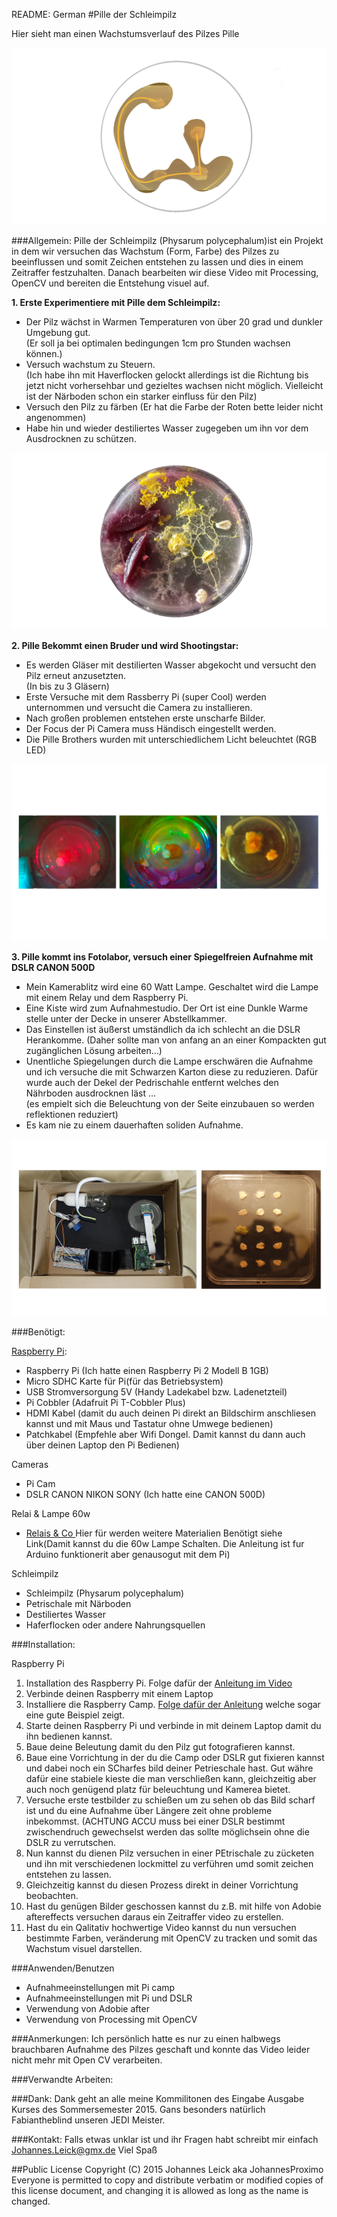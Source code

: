 README: German
#Pille der Schleimpilz

Hier sieht man einen Wachstumsverlauf des Pilzes Pille

![Pille G](Pictures/pille.jpg)

###Allgemein:
Pille der Schleimpilz (Physarum polycephalum)ist ein Projekt in dem wir versuchen das Wachstum (Form, Farbe) des Pilzes zu beeinflussen und somit Zeichen entstehen zu lassen und dies in einem Zeitraffer festzuhalten. Danach bearbeiten wir diese Video mit Processing, OpenCV und bereiten die Entstehung visuel auf.


**1. Erste Experimentiere mit Pille dem Schleimpilz:**
	
- Der Pilz wächst in Warmen Temperaturen von über 20 grad und dunkler Umgebung gut.  
(Er soll ja bei optimalen bedingungen 1cm pro Stunden wachsen können.)  
- Versuch wachstum zu Steuern.  
(Ich habe ihn mit Haverflocken gelockt allerdings ist die Richtung bis jetzt nicht vorhersehbar und gezieltes wachsen nicht möglich. Vielleicht ist der Närboden schon ein starker einfluss für den Pilz)
-  Versuch den Pilz zu färben
(Er hat die Farbe der Roten bette leider nicht angenommen)  
-  Habe hin und wieder destiliertes Wasser zugegeben um ihn vor dem Ausdrocknen zu schützen.

![Erste Versuche](Pictures/first_try.jpg)

**2. Pille Bekommt einen Bruder und wird Shootingstar:**

-  Es werden Gläser mit destilierten Wasser abgekocht und versucht den Pilz erneut anzusetzten.  
(In bis zu 3 Gläsern)
- Erste Versuche mit dem Rassberry Pi (super Cool) werden unternommen und versucht die Camera zu installieren.
- Nach großen problemen entstehen erste unscharfe Bilder.
- Der Focus der Pi Camera muss Händisch eingestellt werden.
- Die Pille Brothers wurden mit unterschiedlichem Licht beleuchtet (RGB LED)

![Erste Versuche](Pictures/pille-brothers.jpg)

**3. Pille kommt ins Fotolabor, versuch einer Spiegelfreien Aufnahme mit DSLR CANON 500D**

- Mein Kamerablitz wird eine 60 Watt Lampe. Geschaltet wird die Lampe mit einem Relay und dem Raspberry Pi.
- Eine Kiste wird zum Aufnahmestudio. Der Ort ist eine Dunkle Warme stelle unter der Decke in unserer Abstellkammer.
- Das Einstellen ist äußerst umständlich da ich schlecht an die DSLR Herankomme. (Daher sollte man von anfang an an einer Kompackten gut zugänglichen Lösung arbeiten...)
- Unentliche Spiegelungen durch die Lampe erschwären die Aufnahme und ich versuche die mit Schwarzen Karton diese zu reduzieren. Dafür wurde auch der Dekel der Pedrischahle entfernt welches den Nährboden ausdrocknen läst ...  
 (es empielt sich die Beleuchtung von der Seite einzubauen so werden reflektionen reduziert)
- Es kam nie zu einem dauerhaften soliden Aufnahme.

![Versuchsaufbau und Spiegelung](Pictures/Box-DSLR.jpg)

###Benötigt:

[Raspberry Pi](https://www.tinkersoup.de/raspberry-pi/):

-	Raspberry Pi (Ich hatte einen Raspberry Pi 2 Modell B 1GB)
-	Micro SDHC Karte für Pi(für das Betriebsystem)  
-	USB Stromversorgung 5V (Handy Ladekabel bzw. Ladenetzteil)
-	Pi Cobbler (Adafruit Pi T-Cobbler Plus)  
-	HDMI Kabel (damit du auch deinen Pi direkt an Bildschirm anschliesen kannst und mit Maus und Tastatur ohne Umwege bedienen)  
-	Patchkabel (Empfehle aber Wifi Dongel. Damit kannst du dann auch über deinen Laptop den Pi Bedienen)  

Cameras

-	Pi Cam
-	DSLR CANON NIKON SONY (Ich hatte eine CANON 500D)

Relai & Lampe 60w

-	[Relais & Co ](http://www.glacialwanderer.com/hobbyrobotics/?p=9) Hier für werden weitere Materialien Benötigt siehe Link(Damit kannst du die 60w Lampe Schalten. Die Anleitung ist fur Arduino funktionerit aber genausogut mit dem Pi)

Schleimpilz

-	Schleimpilz (Physarum polycephalum)
-	Petrischale mit Närboden
-	Destiliertes Wasser
-	Haferflocken oder andere Nahrungsquellen

###Installation:

Raspberry Pi

1. Installation des Raspberry Pi. Folge dafür der [Anleitung im Video](https://www.raspberrypi.org/help/noobs-setup/)
2. Verbinde deinen Raspberry mit einem Laptop
3. Installiere die Raspberry Camp. [Folge dafür der Anleitung](https://www.youtube.com/watch?t=65&v=8xWy3g2QAZ8) welche sogar eine gute Beispiel zeigt.
1. Starte deinen Raspberry Pi und verbinde in mit deinem Laptop damit du ihn bedienen kannst.
2. Baue deine Beleutung damit du den Pilz gut fotografieren kannst.
3. Baue eine Vorrichtung in der du die Camp oder DSLR gut fixieren kannst und dabei noch ein SCharfes bild deiner Petrieschale hast. Gut währe dafür eine stabiele kieste die man verschließen kann, gleichzeitig aber auch noch genügend platz für beleuchtung und Kamerea bietet.
4. Versuche erste testbilder zu schießen um zu sehen ob das Bild scharf ist und du eine Aufnahme über Längere zeit ohne probleme inbekommst. (ACHTUNG ACCU muss bei einer DSLR bestimmt zwischendruch gewechselst werden das sollte möglichsein ohne die DSLR zu verrutschen.
5. Nun kannst du dienen Pilz versuchen in einer PEtrischale zu zücketen und ihn mit verschiedenen lockmittel zu verführen umd somit zeichen entstehen zu lassen.
6. Gleichzeitig kannst du diesen Prozess direkt in deiner Vorrichtung beobachten.
7. Hast du genügen Bilder geschossen kannst du z.B. mit hilfe von Adobie aftereffects versuchen daraus ein Zeitraffer video zu erstellen.
8. Hast du ein Qalitativ hochwertige Video kannst du nun versuchen bestimmte Farben, veränderung mit OpenCV zu tracken und somit das Wachstum visuel darstellen.


###Anwenden/Benutzen

- Aufnahmeeinstellungen mit Pi camp
- Aufnahmeeinstellungen mit Pi und DSLR
- Verwendung von Adobie after
- Verwendung von Processing mit OpenCV

###Anmerkungen:
Ich persönlich hatte es nur zu einen halbwegs brauchbaren Aufnahme des Pilzes geschaft und konnte das Video leider nicht mehr mit Open CV verarbeiten.

###Verwandte Arbeiten:


###Dank:
Dank geht an alle meine Kommilitonen des Eingabe Ausgabe Kurses des Sommersemester 2015. Gans besonders natürlich Fabiantheblind unseren JEDI Meister.

###Kontakt:
Falls etwas unklar ist und ihr Fragen habt schreibt mir einfach Johannes.Leick@gmx.de
Viel Spaß

##Public License
Copyright (C) 2015 Johannes Leick aka JohannesProximo Everyone is permitted to copy and distribute verbatim or modified copies of this license document, and changing it is allowed as long as the name is changed.
